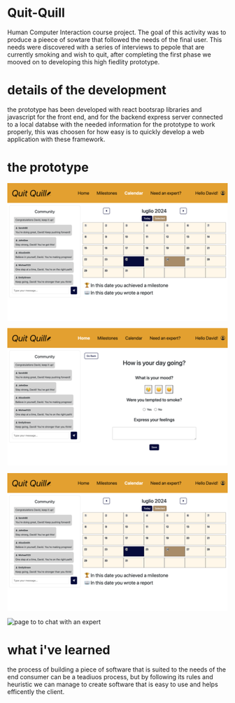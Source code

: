# Quit-Quill
Human Computer Interaction course project. The goal of this activity was to produce a pieece of sowtare that followed the needs of the final user. This needs were discovered with a series of interviews to pepole that are currently smoking and wish to quit, after completing the first phase we mooved on to developing this high fiedlity prototype.

# details of the development
the prototype has been developed with react bootsrap libraries and javascript for the front end, and for the backend express server connected to a local databse with the needed information for the prototype to work properly, this was choosen for how easy is to quickly develop a web application with these framework. 

# the prototype
![calendar that the displays the reports and the milestones achived](./immages/calendar.png)

![page to insert a new report](./immages/report.png)

![page to check the milestones](./immages/calendar.png)

![page to to chat with an expert](./immages/expert\chat.png)


# what i've learned
the process of building a piece of software that is suited to the needs of the end consumer can be a teadiuos process, but by following its rules and heuristic we can manage to create software that is easy to use and helps efficently the client.
